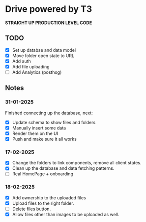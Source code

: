 # Drive powered by T3

**STRAIGHT UP PRODUCTION LEVEL CODE**

## TODO

- [x] Set up databse and data model
- [x] Move folder open state to URL
- [x] Add auth
- [x] Add file uploading
- [ ] Add Analytics (posthog)

## Notes

### 31-01-2025

Finished connecting up the database, next:
- [x] Update schema to show files and folders
- [x] Manually insert some data
- [x] Render them on the UI
- [x] Push and make sure it all works

### 17-02-2025

- [x] Change the folders to link components, remove all client states.
- [X] Clean up the database and data fetching patterns.
- [ ] Real HomePage + onboarding

### 18-02-2025

- [x] Add ownership to the uploaded files
- [x] Upload files to the right folder.
- [ ] Delete files button.
- [x] Allow files other than images to be uploaded as well.